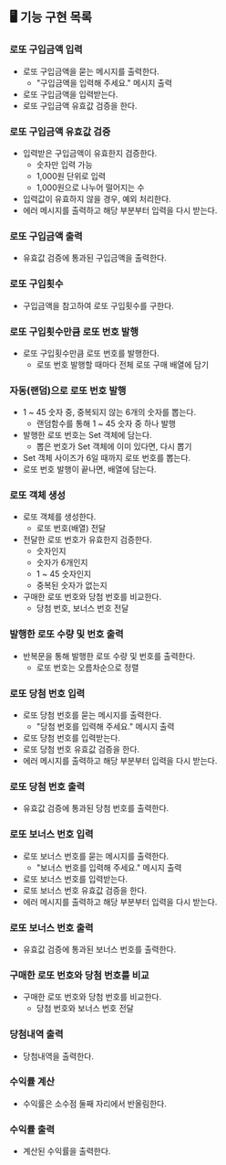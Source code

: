 ## 🖥️ 기능 구현 목록

### 로또 구입금액 입력

- 로또 구입금액을 묻는 메시지를 출력한다.
  - "구입금액을 입력해 주세요." 메시지 출력
- 로또 구입금액을 입력받는다.
- 로또 구입금액 유효값 검증을 한다.

### 로또 구입금액 유효값 검증

- 입력받은 구입금액이 유효한지 검증한다.
  - 숫자만 입력 가능
  - 1,000원 단위로 입력
  - 1,000원으로 나누어 떨어지는 수
- 입력값이 유효하지 않을 경우, 예외 처리한다.
- 에러 메시지를 출력하고 해당 부분부터 입력을 다시 받는다.

### 로또 구입금액 출력

- 유효값 검증에 통과된 구입금액을 출력한다.

### 로또 구입횟수

- 구입금액을 참고하여 로또 구입횟수를 구한다.

### 로또 구입횟수만큼 로또 번호 발행

- 로또 구입횟수만큼 로또 번호를 발행한다.
  - 로또 번호 발행할 때마다 전체 로또 구매 배열에 담기

### 자동(랜덤)으로 로또 번호 발행

- 1 ~ 45 숫자 중, 중복되지 않는 6개의 숫자를 뽑는다.
  - 랜덤함수를 통해 1 ~ 45 숫자 중 하나 발행
- 발행한 로또 번호는 Set 객체에 담는다.
  - 뽑은 번호가 Set 객체에 이미 있다면, 다시 뽑기
- Set 객체 사이즈가 6일 때까지 로또 번호를 뽑는다.
- 로또 번호 발행이 끝나면, 배열에 담는다.

### 로또 객체 생성

- 로또 객체를 생성한다.
  - 로또 번호(배열) 전달
- 전달한 로또 번호가 유효한지 검증한다.
  - 숫자인지
  - 숫자가 6개인지
  - 1 ~ 45 숫자인지
  - 중복된 숫자가 없는지
- 구매한 로또 번호와 당첨 번호를 비교한다.
  - 당첨 번호, 보너스 번호 전달

### 발행한 로또 수량 및 번호 출력

- 반복문을 통해 발행한 로또 수량 및 번호를 출력한다.
  - 로또 번호는 오름차순으로 정렬

### 로또 당첨 번호 입력

- 로또 당첨 번호를 묻는 메시지를 출력한다.
  - "당첨 번호를 입력해 주세요." 메시지 출력
- 로또 당첨 번호를 입력받는다.
- 로또 당첨 번호 유효값 검증을 한다.
- 에러 메시지를 출력하고 해당 부분부터 입력을 다시 받는다.

### 로또 당첨 번호 출력

- 유효값 검증에 통과된 당첨 번호를 출력한다.

### 로또 보너스 번호 입력

- 로또 보너스 번호를 묻는 메시지를 출력한다.
  - "보너스 번호를 입력해 주세요." 메시지 출력
- 로또 보너스 번호를 입력받는다.
- 로또 보너스 번호 유효값 검증을 한다.
- 에러 메시지를 출력하고 해당 부분부터 입력을 다시 받는다.

### 로또 보너스 번호 출력

- 유효값 검증에 통과된 보너스 번호를 출력한다.

### 구매한 로또 번호와 당첨 번호를 비교

- 구매한 로또 번호와 당첨 번호를 비교한다.
  - 당첨 번호와 보너스 번호 전달

### 당첨내역 출력

- 당첨내역을 출력한다.

### 수익률 계산

- 수익률은 소수점 둘째 자리에서 반올림한다.

### 수익률 출력

- 계산된 수익률을 출력한다.
